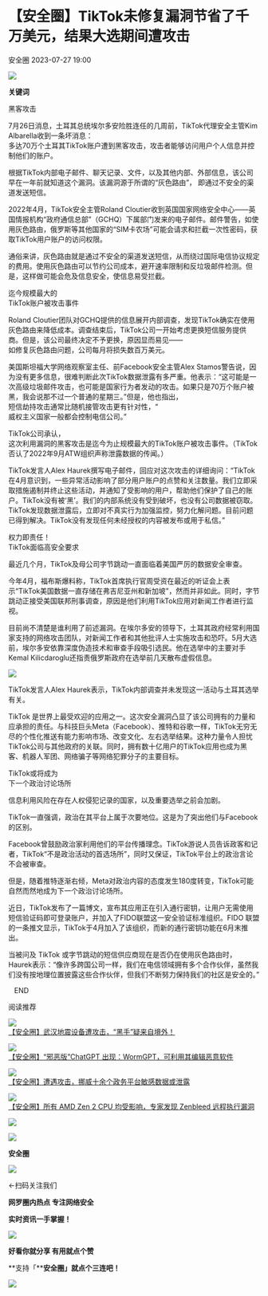 #  【安全圈】TikTok未修复漏洞节省了千万美元，结果大选期间遭攻击   
 安全圈   2023-07-27 19:00  
  
![](https://mmbiz.qpic.cn/mmbiz_jpg/aBHpjnrGylgSxa9I02IBd3bgLEhwfJCeRibw3LEjMujeAhD2CvyiaVCZJVHGHODbkPx3pViaX0sAibZsDun6sicUzdQ/640?wx_fmt=jpeg "")  
  
  
**关键词**  
  
  
  
黑客攻击  
  
  
7月26日消息，土耳其总统埃尔多安险胜连任的几周前，TikTok代理安全主管Kim Albarella收到一条坏消息：  
多达70万个土耳其TikTok账户遭到黑客攻击，攻击者能够访问用户个人信息并控制他们的账户。  
  
根据TikTok内部电子邮件、聊天记录、文件，以及其他内部、外部信息，该公司早在一年前就知道这个漏洞。该漏洞源于所谓的“灰色路由”， 即通过不安全的渠道发送短信。  
  
2022年4月，TikTok安全主管Roland Cloutier收到英国国家网络安全中心——英国情报机构“政府通信总部”（GCHQ）下属部门发来的电子邮件。邮件警告，如使用灰色路由，俄罗斯等其他国家的“SIM卡农场”可能会请求和拦截一次性密码，获取TikTok用户账户的访问权限。  
  
通俗来讲，灰色路由就是通过不安全的渠道发送短信，从而绕过国际电信协议规定的费用。使用灰色路由可以节约公司成本，避开速率限制和反垃圾邮件检测。但是，这样做可能会危及信息安全，使信息易受拦截。  
  
迄今规模最大的  
TikTok账户被攻击事件  
  
Roland Cloutier团队对GCHQ提供的信息展开内部调查，发现TikTok确实在使用灰色路由来降低成本。调查结束后，TikTok公司一开始考虑更换短信服务提供商。但是，该公司最终决定不予更换，原因显而易见——  
如修复灰色路由问题，公司每月将损失数百万美元。  
  
美国斯坦福大学网络观察室主任、前Facebook安全主管Alex Stamos警告说，因为没有更多信息，很难判断此次TikTok数据泄露有多严重。他表示：“这可能是一次高级垃圾邮件攻击，也可能是国家行为者发动的攻击。如果只是70万个账户被黑，我会说那不过一个普通的星期三。”但是，他也指出，  
短信劫持攻击通常比随机接管攻击更有针对性，“  
威权主义国家一般都会控制电信公司。”  
  
TikTok公司承认，  
这次利用漏洞的黑客攻击是迄今为止规模最大的TikTok账户被攻击事件。（TikTok否认了2022年9月ATW组织声称泄露数据的传闻。）  
  
TikTok发言人Alex Haurek撰写电子邮件，回应对这次攻击的详细询问：“TikTok在4月意识到，一些异常活动影响了部分用户账户的点赞和关注数量。我们立即采取措施遏制并终止这些活动，并通知了受影响的用户，帮助他们保护了自己的账户。TikTok没有被‘黑’。我们的内部系统没有受到破坏，也没有公司数据被窃取。TikTok发现数据泄露后，立即对不真实行为加强监控，努力化解问题。目前问题已得到解决。TikTok没有发现任何未经授权的内容被发布或用于私信。”  
  
权力即责任！  
TikTok面临高安全要求  
  
最近几个月，TikTok及母公司字节跳动一直面临着美国严厉的数据安全审查。  
  
今年4月，福布斯爆料称，TikTok首席执行官周受资在最近的听证会上表示“TikTok美国数据一直存储在弗吉尼亚州和新加坡”，然而并非如此。同时，字节跳动正接受美国联邦刑事调查，原因是他们利用TikTok应用对新闻工作者进行监视。  
  
目前尚不清楚是谁利用了前述漏洞。在埃尔多安的领导下，土耳其政府经常利用国家支持的网络攻击团队，对新闻工作者和其他批评人士实施攻击和恐吓。5月大选前，埃尔多安依靠深度伪造技术和审查手段吸引选民。他在选举中的主要对手Kemal Kilicdaroglu还指责俄罗斯政府在选举前几天散布虚假信息。  
  
![](https://mmbiz.qpic.cn/sz_mmbiz_png/aBHpjnrGylianfkerwib0edIbY9XS1MIhx87WxlH1yBJsRvrhzQKxuzNWvibhLkwYxbeY78Kibnwzrwqa8l072iaLHg/640?wx_fmt=png "")  
  
TikTok发言人Alex Haurek表示，TikTok内部调查并未发现这一活动与土耳其选举有关。  
  
TikTok 是世界上最受欢迎的应用之一。这次安全漏洞凸显了该公司拥有的力量和应承担的责任。与科技巨头Meta（Facebook）、推特和谷歌一样，TikTok无穷无尽的个性化推送有能力影响市场、改变文化、左右选举结果。这种力量令人担忧TikTok公司与其他政府的关联。同时，拥有数十亿用户的TikTok应用也成为黑客、机器人军团、网络骗子等网络犯罪分子的主要目标。  
  
TikTok或将成为  
下一个政治讨论场所  
  
信息利用风险在存在人权侵犯记录的国家，以及重要选举之前会加剧。  
  
TikTok一直强调，政治在其平台上属于次要地位。这是为了突出他们与Facebook的区别。  
  
Facebook曾鼓励政治家利用他们的平台传播理念。TikTok游说人员告诉政客和记者，TikTok“不是政治活动的首选场所”，同时又保证，TikTok平台上的政治言论不会被审查。  
  
但是，随着推特逐渐右倾，Meta对政治内容的态度发生180度转变，TikTok可能自然而然地成为下一个政治讨论场所。  
  
近日，TikTok发布了一篇博文，宣布其应用正在引入通行密钥，让用户无需使用短信验证码即可登录账户，并加入了FIDO联盟这一安全验证标准组织。FIDO 联盟的一条推文显示，TikTok于4月加入了该组织，而新的通行密钥功能在6月末推出。  
  
当被问及 TikTok 或字节跳动的短信供应商现在是否仍在使用灰色路由时，Haurek表示：“像许多跨国公司一样，我们在电信领域拥有多个合作伙伴，虽然我们没有按地理位置披露这些合作伙伴，但我们不断努力保持我们的社区是安全的。”  
  
  
   END    
  
  
阅读推荐  
  
  
![](https://mmbiz.qpic.cn/sz_mmbiz_jpg/aBHpjnrGylianfkerwib0edIbY9XS1MIhxWEG90Pl2ah3uAcjUZvcz3pdeaib69TXkW3TGf9EgWcCK7XJl9RWDHxw/640?wx_fmt=jpeg "")  
[【安全圈】武汉地震设备遭攻击，“黑手”疑来自境外！](http://mp.weixin.qq.com/s?__biz=MzIzMzE4NDU1OQ==&mid=2652040378&idx=1&sn=5c9ef0d7dcb2b1b63eca5db4c4eed405&chksm=f36fc0fac41849ec4a8a80658dfa5379ff9ec33e94cf57cfbb094586d90792f7ab83fd20a15c&scene=21#wechat_redirect)  
  
  
  
![](https://mmbiz.qpic.cn/sz_mmbiz_png/aBHpjnrGylianfkerwib0edIbY9XS1MIhx9sTmS53uutROVMdzGpH1ib76nnvgRvib1GKgkq0vRBEKhKRsdQZIER2Q/640?wx_fmt=png "")  
[【安全圈】“邪恶版”ChatGPT 出现：WormGPT，可利用其编辑恶意软件](http://mp.weixin.qq.com/s?__biz=MzIzMzE4NDU1OQ==&mid=2652040378&idx=2&sn=1709ae32ec52bb9307dd7c088ede4ccd&chksm=f36fc0fac41849ecbedef074d12e6a3b4ecb1b44605e1a815610f0f8b393b02d37ac08664e15&scene=21#wechat_redirect)  
  
  
  
![](https://mmbiz.qpic.cn/sz_mmbiz_jpg/aBHpjnrGylianfkerwib0edIbY9XS1MIhxpcS6Cuv3FIvgcN2xiab6uA5fc7iaqQaibpcgEn1yJDJ6XoGUPkXiaFAVNw/640?wx_fmt=jpeg "")  
[【安全圈】遭遇攻击，挪威十余个政务平台敏感数据或泄露](http://mp.weixin.qq.com/s?__biz=MzIzMzE4NDU1OQ==&mid=2652040378&idx=3&sn=513ca6d7945c3a9d8c66ea8a681b4ee3&chksm=f36fc0fac41849ecfbf7c4760fd771120e56d4fdcebad3fc2420be2f610a95a960c8eaa8956a&scene=21#wechat_redirect)  
  
  
  
![](https://mmbiz.qpic.cn/sz_mmbiz_png/aBHpjnrGylianfkerwib0edIbY9XS1MIhxNMBjLQpokR0NQXicZBuTBkyEGIlSNdbAveQZVo6iaMZIIFnVus4C81JQ/640?wx_fmt=png "")  
[【安全圈】所有 AMD Zen 2 CPU 均受影响，专家发现 Zenbleed 远程执行漏洞](http://mp.weixin.qq.com/s?__biz=MzIzMzE4NDU1OQ==&mid=2652040378&idx=4&sn=a6770cb53a5583f0e8b921778dacfca5&chksm=f36fc0fac41849ecaefef66e916873551746f8c0e7a59be9c75cb86aab177b0f7d36120b18f8&scene=21#wechat_redirect)  
  
  
  
![](https://mmbiz.qpic.cn/mmbiz_gif/aBHpjnrGylgeVsVlL5y1RPJfUdozNyCEft6M27yliapIdNjlcdMaZ4UR4XxnQprGlCg8NH2Hz5Oib5aPIOiaqUicDQ/640?wx_fmt=gif "")  
  
  
  
![](https://mmbiz.qpic.cn/mmbiz_png/aBHpjnrGylgeVsVlL5y1RPJfUdozNyCEDQIyPYpjfp0XDaaKjeaU6YdFae1iagIvFmFb4djeiahnUy2jBnxkMbaw/640?wx_fmt=png "")  
  
**安全圈**  
  
![](https://mmbiz.qpic.cn/mmbiz_gif/aBHpjnrGylgeVsVlL5y1RPJfUdozNyCEft6M27yliapIdNjlcdMaZ4UR4XxnQprGlCg8NH2Hz5Oib5aPIOiaqUicDQ/640?wx_fmt=gif "")  
  
  
←扫码关注我们  
  
**网罗圈内热点 专注网络安全**  
  
**实时资讯一手掌握！**  
  
  
![](https://mmbiz.qpic.cn/mmbiz_gif/aBHpjnrGylgeVsVlL5y1RPJfUdozNyCE3vpzhuku5s1qibibQjHnY68iciaIGB4zYw1Zbl05GQ3H4hadeLdBpQ9wEA/640?wx_fmt=gif "")  
  
**好看你就分享 有用就点个赞**  
  
**支持「****安全圈」就点个三连吧！**  
  
![](https://mmbiz.qpic.cn/mmbiz_gif/aBHpjnrGylgeVsVlL5y1RPJfUdozNyCE3vpzhuku5s1qibibQjHnY68iciaIGB4zYw1Zbl05GQ3H4hadeLdBpQ9wEA/640?wx_fmt=gif "")  
  
  
